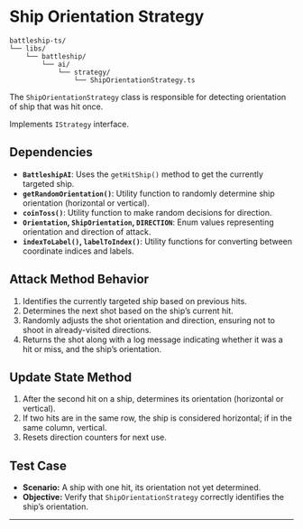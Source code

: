 # Ship Orientation Strategy

```plaintext
battleship-ts/
└── libs/
    └── battleship/
        └── ai/
            └── strategy/
                └── ShipOrientationStrategy.ts
```

The `ShipOrientationStrategy` class is responsible for detecting orientation of ship that was hit once.

Implements `IStrategy` interface.

## **Dependencies**
- **`BattleshipAI`**: Uses the `getHitShip()` method to get the currently targeted ship.
- **`getRandomOrientation()`**: Utility function to randomly determine ship orientation (horizontal or vertical).
- **`coinToss()`**: Utility function to make random decisions for direction.
- **`Orientation`, `ShipOrientation`, `DIRECTION`**: Enum values representing orientation and direction of attack.
- **`indexToLabel()`, `labelToIndex()`**: Utility functions for converting between coordinate indices and labels.

## **Attack Method Behavior**
1. Identifies the currently targeted ship based on previous hits.
2. Determines the next shot based on the ship’s current hit.
3. Randomly adjusts the shot orientation and direction, ensuring not to shoot in already-visited directions.
4. Returns the shot along with a log message indicating whether it was a hit or miss, and the ship’s orientation.

## **Update State Method**
1. After the second hit on a ship, determines its orientation (horizontal or vertical).
2. If two hits are in the same row, the ship is considered horizontal; if in the same column, vertical.
3. Resets direction counters for next use.

## **Test Case**
- **Scenario:** A ship with one hit, its orientation not yet determined.
- **Objective:** Verify that `ShipOrientationStrategy` correctly identifies the ship’s orientation.

---
